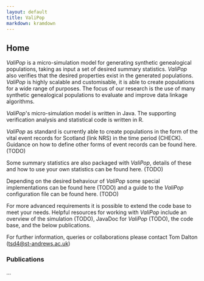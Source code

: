 ```yaml
---
layout: default
title: ValiPop
markdown: kramdown
---
```


## Home

_ValiPop_ is a micro-simulation model for generating synthetic genealogical populations, 
taking as input a set of desired summary statistics. _ValiPop_ also verifies that the 
desired properties exist in the generated populations. _ValiPop_ is highly scalable and 
customisable, it is able to create populations for a wide range of purposes.  The focus 
of our research is the use of many synthetic genealogical populations to evaluate and 
improve data linkage algorithms.

_ValiPop_'s micro-simulation model is written in Java. The supporting verification analysis 
and statistical code is written in R.

_ValiPop_ as standard is currently able to create populations in the form of the vital event 
records for Scotland (link NRS) in the time period (CHECK). Guidance on how to define other
forms of event records can be found here. (TODO)

Some summary statistics are also packaged with _ValiPop_, details of these and how to use your 
own statistics can be found here. (TODO)

Depending on the desired behaviour of _ValiPop_ some special implementations can be found 
here (TODO) and a guide to the _ValiPop_ configuration file can be found here. (TODO)  

For more advanced requirements it is possible to extend the code base to meet your 
needs. Helpful resources for working with _ValiPop_ include an overview of the simulation (TODO), 
JavaDoc for _ValiPop_ (TODO), the code base, and the below publications.

For further information, queries or collaborations please contact Tom Dalton (tsd4@st-andrews.ac.uk)

### Publications

...


